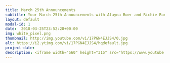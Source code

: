 ```yaml
---
title: March 25th Announcements
subtitle: Your March 25th Announcements with Alayna Boer and Richie Runnells
layout: default
modal-id: 1 
date:  2018-03-25T23:52:28+00:00
img: white_pixel.png
thumbnail: http://img.youtube.com/vi/17PGN4EJJS4/0.jpg
alt: https://i2.ytimg.com/vi/17PGN4EJJS4/hqdefault.jpg
project-date: 
description: <iframe width="560" height="315" src="https://www.youtube.com/embed/17PGN4EJJS4" frameborder="0" allowfullscreen></iframe> 
---
```

